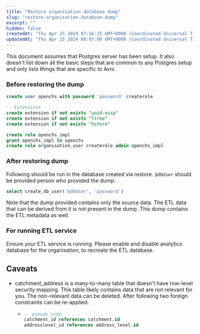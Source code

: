 ```yaml
---
title: "Restore organisation database dump"
slug: "restore-organisation-database-dump"
excerpt: ""
hidden: false
createdAt: "Thu Apr 25 2024 07:56:25 GMT+0000 (Coordinated Universal Time)"
updatedAt: "Thu Apr 25 2024 08:07:08 GMT+0000 (Coordinated Universal Time)"
---
```

This document assumes that Postgres server has been setup. It also doesn't list down all the basic steps that are common to any Postgres setup and only lists things that are specific to Avni.

### Before restoring the dump

```sql
create user openchs with password 'password' createrole

-- Extensions
create extension if not exists "uuid-ossp"
create extension if not exists "ltree"
create extension if not exists "hstore"

create role openchs_impl
grant openchs_impl to openchs
create role organisation_user createrole admin openchs_impl
```

### After restoring dump

Following should be run in the database created via restore. `$dbUser` should be provided person who provided the dump.

```sql
select create_db_user('$dbUser', 'password')
```

Note that the dump provided contains only the source data. The ETL data that can be derived from it is not present in the dump. This dump contains the ETL metadata as well.

### For running ETL service

Ensure your ETL service is running. Please enable and disable analytics database for the organisation, to recreate the ETL database.

## Caveats

- catchment_address is a many-to-many table that doesn't have row-level security mapping. This table likely contains data that are not relevant for you. The non-relevant data can be deleted. After following two foreign constraints can be re-applied.
  - ```sql
    -- pseudo code
    catchment_id references catchment.id
    addresslevel_id references address_level.id
    ```

